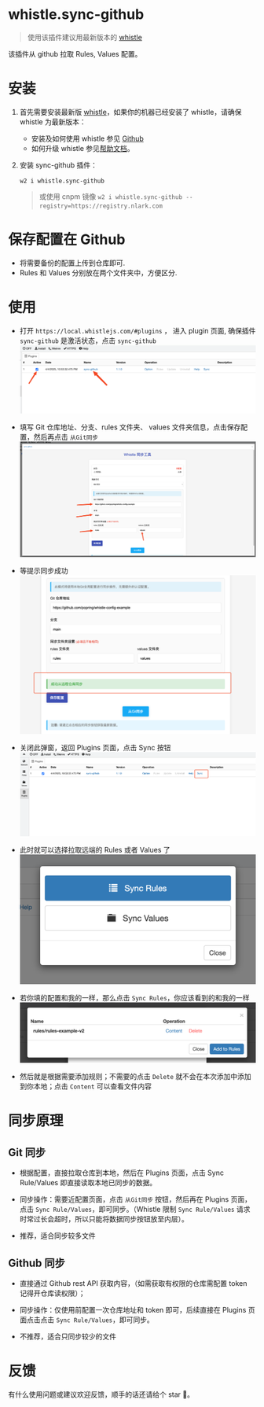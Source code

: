 # whistle.sync-github
> 使用该插件建议用最新版本的 [whistle](https://wproxy.org/whistle/update.html)

该插件从 github 拉取 Rules, Values 配置。

# 安装

1. 首先需要安装最新版 [whistle](https://github.com/avwo/whistle)，如果你的机器已经安装了 whistle，请确保 whistle 为最新版本：

   - 安装及如何使用 whistle 参见 [Github](https://github.com/avwo/whistle)
   - 如何升级 whistle 参见[帮助文档](http://wproxy.org/whistle/update.html)。

2. 安装 sync-github 插件：

    ```
    w2 i whistle.sync-github
    ```
    > 或使用 cnpm 镜像 `w2 i whistle.sync-github --registry=https://registry.nlark.com`

# 保存配置在 Github

- 将需要备份的配置上传到仓库即可.
- Rules 和 Values 分别放在两个文件夹中，方便区分.

# 使用

- 打开 `https://local.whistlejs.com/#plugins` ， 进入 plugin 页面, 确保插件 `sync-github` 是激活状态，点击 `sync-github`
![](./assets/1.png)

- 填写 Git 仓库地址、分支、rules 文件夹、 values 文件夹信息，点击保存配置，然后再点击 `从Git同步`
![](./assets/2.png)

- 等提示同步成功
![](./assets/3.png)

- 关闭此弹窗，返回 Plugins 页面，点击 Sync 按钮
![](./assets/4.png)

- 此时就可以选择拉取远端的 Rules 或者 Values 了
![](./assets/5.png)

- 若你填的配置和我的一样，那么点击 `Sync Rules`，你应该看到的和我的一样
![](./assets/6.png)

- 然后就是根据需要添加规则；不需要的点击 `Delete` 就不会在本次添加中添加到你本地；点击 `Content` 可以查看文件内容


# 同步原理

## Git 同步

- 根据配置，直接拉取仓库到本地，然后在 Plugins 页面，点击 Sync Rule/Values 即直接读取本地已同步的数据。

- 同步操作：需要近配置页面，点击 `从Git同步` 按钮，然后再在 Plugins 页面，点击 `Sync Rule/Values`，即可同步。（Whistle 限制 `Sync Rule/Values` 请求时常过长会超时，所以只能将数据同步按钮放至内层）。

- 推荐，适合同步较多文件

## Github 同步

- 直接通过 Github rest API 获取内容，（如需获取有权限的仓库需配置 token 记得开仓库读权限）；

- 同步操作：仅使用前配置一次仓库地址和 token 即可，后续直接在  Plugins 页面点击点击 `Sync Rule/Values`，即可同步。
  
- 不推荐，适合只同步较少的文件

# 反馈

有什么使用问题或建议欢迎反馈，顺手的话还请给个 star 🌟。
